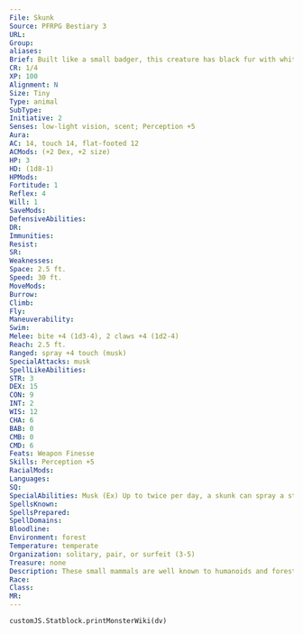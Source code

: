 ```yaml
---
File: Skunk
Source: PFRPG Bestiary 3
URL: 
Group: 
aliases: 
Brief: Built like a small badger, this creature has black fur with white stripes running from its face to its fluffy tail, which is raised in warning.
CR: 1/4
XP: 100
Alignment: N
Size: Tiny
Type: animal
SubType: 
Initiative: 2
Senses: low-light vision, scent; Perception +5
Aura: 
AC: 14, touch 14, flat-footed 12
ACMods: (+2 Dex, +2 size)
HP: 3
HD: (1d8-1)
HPMods: 
Fortitude: 1
Reflex: 4
Will: 1
SaveMods: 
DefensiveAbilities: 
DR: 
Immunities: 
Resist: 
SR: 
Weaknesses: 
Space: 2.5 ft.
Speed: 30 ft.
MoveMods: 
Burrow: 
Climb: 
Fly: 
Maneuverability: 
Swim: 
Melee: bite +4 (1d3-4), 2 claws +4 (1d2-4)
Reach: 2.5 ft.
Ranged: spray +4 touch (musk)
SpecialAttacks: musk
SpellLikeAbilities: 
STR: 3
DEX: 15
CON: 9
INT: 2
WIS: 12
CHA: 6
BAB: 0
CMB: 0
CMD: 6
Feats: Weapon Finesse
Skills: Perception +5
RacialMods: 
Languages: 
SQ: 
SpecialAbilities: Musk (Ex) Up to twice per day, a skunk can spray a stream of noxious musk at a single target within 10 feet as a standard action. With a successful ranged touch attack, the creature struck by this spray must make a DC 11 Fortitude save or be nauseated for 1d4 rounds and then sickened for 1d4 minutes by the horrific stench. A successful save reduces the effect to only 1d4 rounds of being sickened. A creature cannot use the scent ability as long as it is affected by this musk. The save DC is Constitution-based, and includes a +2 racial bonus.
SpellsKnown: 
SpellsPrepared: 
SpellDomains: 
Bloodline: 
Environment: forest
Temperature: temperate
Organization: solitary, pair, or surfeit (3-5)
Treasure: none
Description: These small mammals are well known to humanoids and forest creatures alike, with their distinctive black-and-white-striped markings and infamous scent glands. Creatures like big cats or wolves that normally would make a meal of such a small creature give skunks plenty of space, for they have learned well that the combination of black and white on a skunk's back equates to a hideously overpowering stench.
Race: 
Class: 
MR: 
---
```

```dataviewjs
customJS.Statblock.printMonsterWiki(dv)
```
